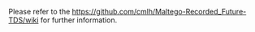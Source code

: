 Please refer to the https://github.com/cmlh/Maltego-Recorded_Future-TDS/wiki for further information.
